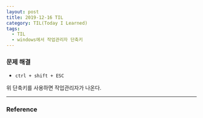 ```yaml
---
layout: post
title: 2019-12-16 TIL
category: TIL(Today I Learned)
tags:
  - TIL
  - windows에서 작업관리자 단축키
---
```




### 문제 해결

- `ctrl + shift + ESC` 

위 단축키를 사용하면 작업관리자가 나온다.

---

### Reference

